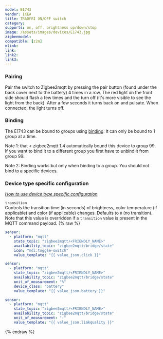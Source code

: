 ```yaml
---
model: E1743
vendor: IKEA
title: TRADFRI ON/OFF switch
category:
supports: on, off, brightness up/down/stop
image: /assets/images/devices/E1743.jpg
zigbeemodel: 
compatible: [z2m]
mlink: 
link: 
link2: 
link3: 
---
```

### Pairing
Pair the switch to Zigbee2mqtt by pressing the pair button (found under the back cover next to the battery)
4 times in a row. The red light on the front side should flash a few times and the turn off
(it's more visible to see the light from the back). After a few seconds it turns back on and pulsate.
When connected, the light turns off.


### Binding
The E1743 can be bound to groups using [binding](https://www.zigbee2mqtt.io/information/binding).
It can only be bound to 1 group at a time.

Note 1: that < zigbee2mqtt 1.4 automatically bound this device to group 99.
If you want to bind it to a different group you first have to unbind it from group 99.

Note 2: Binding works but only when binding to a group. You should not bind to a specific devices.

### Device type specific configuration
*[How to use device type specific configuration](https://www.zigbee2mqtt.io/information/configuration)*


`transition`   
Controls the transition time (in seconds) of brightness,
color temperature (if applicable) and color (if applicable) changes. Defaults to `0` (no transition).
Note that this value is overridden if a `transition` value is present in the MQTT command payload. 
{% raw %}
```yaml
sensor:
  - platform: "mqtt"
    state_topic: "zigbee2mqtt/<FRIENDLY_NAME>"
    availability_topic: "zigbee2mqtt/bridge/state"
    icon: "mdi:toggle-switch"
    value_template: "{{ value_json.click }}"

sensor:
  - platform: "mqtt"
    state_topic: "zigbee2mqtt/<FRIENDLY_NAME>"
    availability_topic: "zigbee2mqtt/bridge/state"
    unit_of_measurement: "%"
    device_class: "battery"
    value_template: "{{ value_json.battery }}"

sensor:
  - platform: "mqtt"
    state_topic: "zigbee2mqtt/<FRIENDLY_NAME>"
    availability_topic: "zigbee2mqtt/bridge/state"
    unit_of_measurement: "-"
    value_template: "{{ value_json.linkquality }}"
```
{% endraw %}


